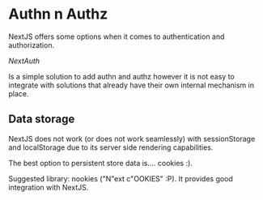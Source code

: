 # Authn n Authz

NextJS offers some options when it comes to authentication and authorization.

*NextAuth*

Is a simple solution to add authn and authz however it is not easy to integrate with solutions that already have their own internal mechanism in place.

## Data storage

NextJS does not work (or does not work seamlessly) with sessionStorage and localStorage due to its server side rendering capabilities.

The best option to persistent store data is.... cookies :).

Suggested library: nookies ("N"ext c"OOKIES" :P). It provides good integration with NextJS.

